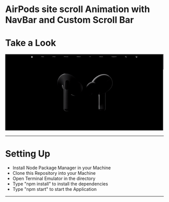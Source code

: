 # AirPods site scroll Animation with NavBar and Custom Scroll Bar



# Take a Look
![Website.gif](https://github.com/raghunandhanvr/airpods-scroll/blob/main/Website.gif)

---

# Setting Up

- Install Node Package Manager in your Machine
- Clone this Repository into your Machine
- Open Terminal Emulator in the directory
- Type "npm install" to install the dependencies
- Type "npm start" to start the Application

---
